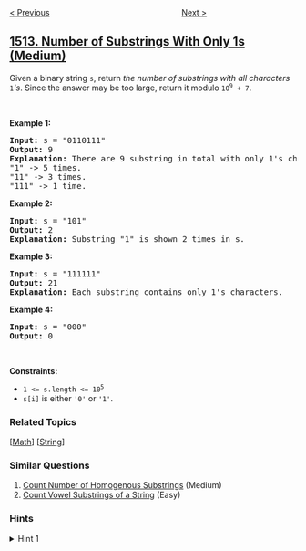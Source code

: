 <!--|This file generated by command(leetcode description); DO NOT EDIT.    |-->
<!--+----------------------------------------------------------------------+-->
<!--|@author    openset <openset.wang@gmail.com>                           |-->
<!--|@link      https://github.com/openset                                 |-->
<!--|@home      https://github.com/openset/leetcode                        |-->
<!--+----------------------------------------------------------------------+-->

[< Previous](../number-of-good-pairs "Number of Good Pairs")
　　　　　　　　　　　　　　　　
[Next >](../path-with-maximum-probability "Path with Maximum Probability")

## [1513. Number of Substrings With Only 1s (Medium)](https://leetcode.com/problems/number-of-substrings-with-only-1s "仅含 1 的子串数")

<p>Given a binary string <code>s</code>, return <em>the number of substrings with all characters</em> <code>1</code><em>&#39;s</em>. Since the answer may be too large, return it modulo <code>10<sup>9</sup> + 7</code>.</p>

<p>&nbsp;</p>
<p><strong>Example 1:</strong></p>

<pre>
<strong>Input:</strong> s = &quot;0110111&quot;
<strong>Output:</strong> 9
<strong>Explanation:</strong> There are 9 substring in total with only 1&#39;s characters.
&quot;1&quot; -&gt; 5 times.
&quot;11&quot; -&gt; 3 times.
&quot;111&quot; -&gt; 1 time.</pre>

<p><strong>Example 2:</strong></p>

<pre>
<strong>Input:</strong> s = &quot;101&quot;
<strong>Output:</strong> 2
<strong>Explanation:</strong> Substring &quot;1&quot; is shown 2 times in s.
</pre>

<p><strong>Example 3:</strong></p>

<pre>
<strong>Input:</strong> s = &quot;111111&quot;
<strong>Output:</strong> 21
<strong>Explanation:</strong> Each substring contains only 1&#39;s characters.
</pre>

<p><strong>Example 4:</strong></p>

<pre>
<strong>Input:</strong> s = &quot;000&quot;
<strong>Output:</strong> 0
</pre>

<p>&nbsp;</p>
<p><strong>Constraints:</strong></p>

<ul>
	<li><code>1 &lt;= s.length &lt;= 10<sup>5</sup></code></li>
	<li><code>s[i]</code> is either <code>&#39;0&#39;</code> or <code>&#39;1&#39;</code>.</li>
</ul>

### Related Topics
  [[Math](../../tag/math/README.md)]
  [[String](../../tag/string/README.md)]

### Similar Questions
  1. [Count Number of Homogenous Substrings](../count-number-of-homogenous-substrings) (Medium)
  1. [Count Vowel Substrings of a String](../count-vowel-substrings-of-a-string) (Easy)

### Hints
<details>
<summary>Hint 1</summary>
Count number of 1s in each consecutive-1 group. For a group with n consecutive 1s, the total contribution of it to the final answer is (n + 1) * n // 2.
</details>
